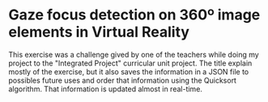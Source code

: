 # Gaze focus detection on 360º image elements in Virtual Reality

This exercise was a challenge gived by one of the teachers while doing my project to the "Integrated Project" curricular unit project. The title explain mostly of the exercise, but it also saves the information in a JSON file to possibles future uses and order that information using the Quicksort algorithm. That information is updated almost in real-time.
